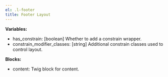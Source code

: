 ```yaml
---
el: .l-footer
title: Footer Layout
---
```


__Variables:__
* has_constrain: [boolean] Whether to add a constrain wrapper.
* constrain_modifier_classes: [string] Additional constrain classes used to
control layout.

__Blocks:__
* content: Twig block for content.
